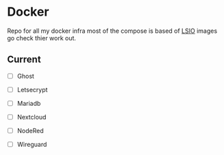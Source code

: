 # Docker
Repo for all my docker infra most of the compose is based of [LSIO](https://www.linuxserver.io) images go check thier work out.

## Current

- [ ] Ghost
- [ ] Letsecrypt
- [ ] Mariadb
- [ ] Nextcloud
- [ ] NodeRed
- [ ] Wireguard

